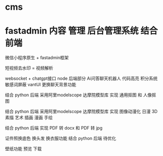 # cms

# fastadmin   内容 管理 后台管理系统    结合   前端

微信小程序原生 + fastadmin框架

短视频去水印 = 视频解析

websocket + chatgpt接口 node 后端部分 Ai问答聊天机器人 代码高亮 积分系统 敏感词屏蔽 vantUI 更换聊天背景功能

结合 python 后端 采用阿里modelscope 达摩院模型库 实现 通用抠图 和 人像抠图

结合 python 后端 采用阿里modelscope 达摩院模型库 实现 图像动漫化 日漫 3D 素描 艺术 插画 漫画 手绘

结合 python 后端 实现 PDF 转 docx 和 PDF 转 jpg

证件照换底色 换头发 换衣服功能 结合 python 后端 待优化

壁纸功能 预览 下载
